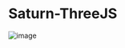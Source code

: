 # Saturn-ThreeJS

![image](https://user-images.githubusercontent.com/62751977/180666985-8285532e-a5e9-46eb-8d4b-4d117a1eade8.png)
